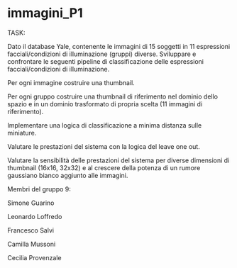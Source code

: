 # immagini_P1
TASK:

Dato il database Yale, contenente le immagini di 15 soggetti in 11 espressioni facciali/condizioni di illuminazione (gruppi) diverse. Sviluppare e confrontare le seguenti pipeline di classificazione delle espressioni facciali/condizioni di illuminazione.

Per ogni immagine costruire una thumbnail.

Per ogni gruppo costruire una thumbnail di riferimento nel dominio dello spazio e in un dominio trasformato di propria scelta (11 immagini di riferimento).

Implementare una logica di classificazione a minima distanza sulle miniature.

Valutare le prestazioni del sistema con la logica del leave one out.

Valutare la sensibilità delle prestazioni del sistema per diverse dimensioni di thumbnail (16x16, 32x32) e al crescere della potenza di un rumore gaussiano bianco aggiunto alle immagini.

Membri del gruppo 9:

Simone Guarino

Leonardo Loffredo

Francesco Salvi

Camilla Mussoni

Cecilia Provenzale


